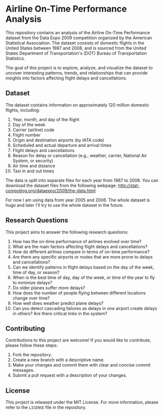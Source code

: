 # Airline On-Time Performance Analysis

This repository contains an analysis of the Airline On-Time Performance dataset from the Data Expo 2009 competition organized by the American Statistical Association. The dataset consists of domestic flights in the United States between 1987 and 2008, and is sourced from the United States Department of Transportation's (DOT) Bureau of Transportation Statistics.

The goal of this project is to explore, analyze, and visualize the dataset to uncover interesting patterns, trends, and relationships that can provide insights into factors affecting flight delays and cancellations.

## Dataset

The dataset contains information on approximately 120 million domestic flights, including:

1. Year, month, and day of the flight
2. Day of the week
3. Carrier (airline) code
4. Flight number
5. Origin and destination airports (by IATA code)
6. Scheduled and actual departure and arrival times
7. Flight delays and cancellations
8. Reason for delay or cancellation (e.g., weather, carrier, National Air System, or security)
9. Air time and distance
10. Taxi in and out times

The data is split into separate files for each year from 1987 to 2008. You can download the dataset files from the following webpage: http://stat-computing.org/dataexpo/2009/the-data.html

For now I am using data from year 2005 and 2006. The whole dataset is huge and later I'll try to use the whole dataset in the future.

## Research Questions

This project aims to answer the following research questions:

1. How has the on-time performance of airlines evolved over time?
2. What are the main factors affecting flight delays and cancellations?
3. How do different airlines compare in terms of on-time performance?
4. Are there any specific airports or routes that are more prone to delays and cancellations?
5. Can we identify patterns in flight delays based on the day of the week, time of day, or season?
6. When is the best time of day, day of the week, or time of the year to fly to minimize delays?
7. Do older planes suffer more delays?
8. How does the number of people flying between different locations change over time?
9. How well does weather predict plane delays?
10. Can you detect cascading failures as delays in one airport create delays in others? Are there critical links in the system?

## Contributing

Contributions to this project are welcome! If you would like to contribute, please follow these steps:

1. Fork the repository.
2. Create a new branch with a descriptive name.
3. Make your changes and commit them with clear and concise commit messages.
4. Submit a pull request with a description of your changes.

## License

This project is released under the MIT License. For more information, please refer to the `LICENSE` file in the repository.
